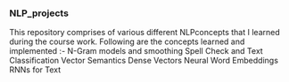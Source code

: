### NLP_projects

This repository comprises of various different NLPconcepts that I learned during the course work.
Following are the concepts learned and implemented :-
N-Gram models and smoothing
Spell Check and Text Classification
Vector Semantics
Dense Vectors
Neural Word Embeddings
RNNs for Text
